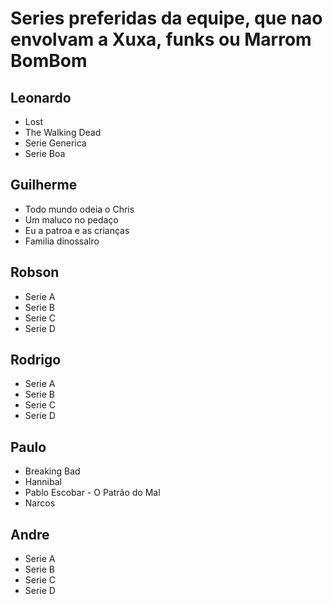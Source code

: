 # Series preferidas da equipe, que nao envolvam a Xuxa, funks ou Marrom BomBom

## Leonardo

* Lost
* The Walking Dead
* Serie Generica
* Serie Boa

## Guilherme

* Todo mundo odeia o Chris
* Um maluco no pedaço
* Eu a patroa e as crianças
* Familia dinossalro

## Robson

* Serie A
* Serie B
* Serie C
* Serie D

## Rodrigo

* Serie A
* Serie B
* Serie C
* Serie D

## Paulo

* Breaking Bad
* Hannibal
* Pablo Escobar - O Patrão do Mal
* Narcos

## Andre

* Serie A
* Serie B
* Serie C
* Serie D
